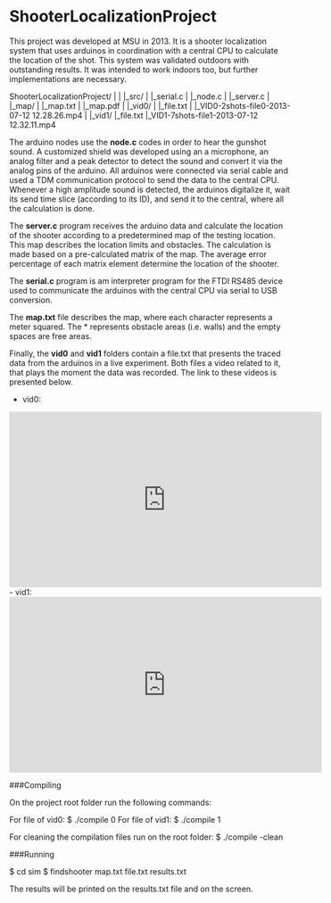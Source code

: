 # ShooterLocalizationProject
This project was developed at MSU in 2013. It is a shooter localization system that uses arduinos in coordination with a central CPU to calculate the location of the shot. This system was validated outdoors with outstanding results. It was intended to work indoors too, but further implementations are necessary.

ShooterLocalizationProject/
  |
  |
  |_src/
  |  |_serial.c
  |  |_node.c
  |  |_server.c
  |
  |_map/
  |  |_map.txt
  |  |_map.pdf
  |
  |_vid0/
  |  |_file.txt
  |  |_VID0-2shots-file0-2013-07-12 12.28.26.mp4
  |
  |_vid1/
     |_file.txt
     |_VID1-7shots-file1-2013-07-12 12.32.11.mp4


The arduino nodes use the **node.c** codes in order to hear the gunshot sound. A customized shield was developed using an a microphone, an analog filter and a peak detector to detect the sound and convert it via the analog pins of the arduino. All arduinos were connected via serial cable and used a TDM communication protocol to send the data to the central CPU. Whenever a high amplitude sound is detected, the arduinos digitalize it, wait its send time slice (according to its ID), and send it to the central, where all the calculation is done.

The **server.c** program receives the arduino data and calculate the location of the shooter according to a predetermined map of the testing location. This map describes the location limits and obstacles. The calculation is made based on a pre-calculated matrix of the map. The average error percentage of each matrix element determine the location of the shooter.

The **serial.c** program is am interpreter program for the FTDI RS485 device used to communicate the arduinos with the central CPU via serial to USB conversion.

The **map.txt** file describes the map, where each character represents a meter squared. The * represents obstacle areas (i.e. walls) and the empty spaces are free areas.

Finally, the **vid0** and **vid1** folders contain a file.txt that presents the traced data from the arduinos in a live experiment. Both files a video related to it, that plays the moment the data was recorded. The link to these videos is presented below.
- vid0:
<iframe width="560" height="315" src="https://www.youtube.com/embed/lFRdnB4KtSY" frameborder="0" allowfullscreen></iframe>
- vid1:
<iframe width="560" height="315" src="https://www.youtube.com/embed/P0RbY1kCd94" frameborder="0" allowfullscreen></iframe>

###Compiling

On the project root folder run the following commands:

For file of vid0: $ ./compile 0 
For file of vid1: $ ./compile 1
 
For cleaning the compilation files run on the root folder:
$ ./compile -clean

###Running

$ cd sim
$ findshooter map.txt file.txt results.txt

The results will be printed on the results.txt file and on the screen.
